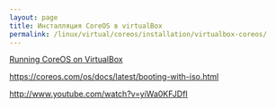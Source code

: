 ```yaml
---
layout: page
title: Инсталляция CoreOS в virtualBox
permalink: /linux/virtual/coreos/installation/virtualbox-coreos/
---
```



[Running CoreOS on VirtualBox](https://coreos.com/os/docs/774.0.0/booting-on-virtualbox.html)

https://coreos.com/os/docs/latest/booting-with-iso.html


http://www.youtube.com/watch?v=yiWa0KFJDfI

